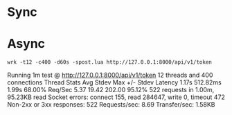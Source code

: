 # Sync

# Async

`wrk -t12 -c400 -d60s -spost.lua http://127.0.0.1:8000/api/v1/token`

Running 1m test @ http://127.0.0.1:8000/api/v1/token
  12 threads and 400 connections
  Thread Stats   Avg      Stdev     Max   +/- Stdev
    Latency     1.17s   512.82ms   1.99s    68.00%
    Req/Sec     5.37     19.42   202.00     95.12%
  522 requests in 1.00m, 95.23KB read
  Socket errors: connect 155, read 284647, write 0, timeout 472
  Non-2xx or 3xx responses: 522
Requests/sec:      8.69
Transfer/sec:      1.58KB
